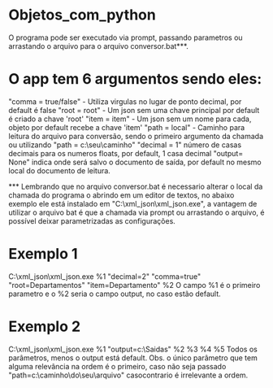 # Objetos_com_python

O programa pode ser executado via prompt, passando parametros ou arrastando o arquivo para o arquivo conversor.bat***. 

# O app tem 6 argumentos sendo eles:
 "comma = true/false" - Utiliza virgulas no lugar de ponto decimal, por default é false
 "root = root" - Um json sem uma chave principal por default é criado a chave 'root'
 "item = item" - Um json sem um nome para cada, objeto por default recebe a chave 'item'
 "path = local" - Caminho para leitura do arquivo para conversão, sendo o primeiro argumento da chamada ou utilizando "path = c:\seu\caminho"
 "decimal = 1" número de casas decimais para os numeros floats, por default, 1 casa decimal
 "output= None" indica onde será salvo o documento de saída, por default no mesmo local do documento de leitura.

 *** Lembrando que no arquivo conversor.bat é necessario alterar o local da chamada do programa o abrindo em um editor de textos, no abaixo exemplo ele está instalado em "C:\xml_json\xml_json.exe", a vantagem de utilizar o arquivo bat é que a chamada via prompt ou arrastando o arquivo, é possível deixar parametrizadas as configurações.

# Exemplo 1
C:\xml_json\xml_json.exe %1 "decimal=2" "comma=true" "root=Departamentos" "item=Departamento" %2
 O campo %1 é o primeiro parametro e o %2 seria o campo output, no caso estão default. 

# Exemplo 2 
C:\xml_json\xml_json.exe %1 "output=c:\Saidas" %2 %3 %4 %5 
 Todos os parâmetros, menos o output está default. 
Obs. o único parâmetro que tem alguma relevância na ordem é o primeiro, caso não seja passado "path=c:\caminho\do\seu\arquivo" casocontrario é irrelevante a ordem. 
